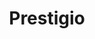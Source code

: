 ---
title: "Prestigio"
url: /ciudad-autonoma-de-buenos-aires/prestigio-avenida-carabobo/
shop: Farben
---